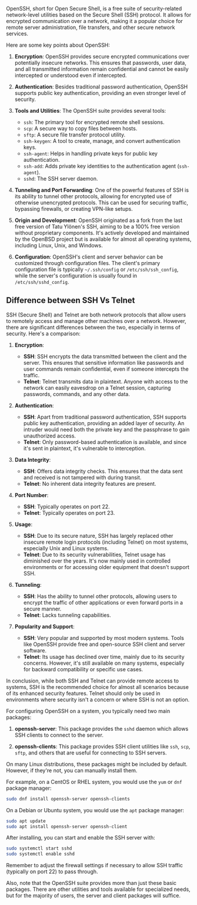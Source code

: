 OpenSSH, short for Open Secure Shell, is a free suite of security-related network-level utilities based on the Secure Shell (SSH) protocol. It allows for encrypted communication over a network, making it a popular choice for remote server administration, file transfers, and other secure network services.

Here are some key points about OpenSSH:

1. **Encryption**: OpenSSH provides secure encrypted communications over potentially insecure networks. This ensures that passwords, user data, and all transmitted information remain confidential and cannot be easily intercepted or understood even if intercepted.

2. **Authentication**: Besides traditional password authentication, OpenSSH supports public key authentication, providing an even stronger level of security.

3. **Tools and Utilities**: The OpenSSH suite provides several tools:
   - `ssh`: The primary tool for encrypted remote shell sessions.
   - `scp`: A secure way to copy files between hosts.
   - `sftp`: A secure file transfer protocol utility.
   - `ssh-keygen`: A tool to create, manage, and convert authentication keys.
   - `ssh-agent`: Helps in handling private keys for public key authentication.
   - `ssh-add`: Adds private key identities to the authentication agent (`ssh-agent`).
   - `sshd`: The SSH server daemon.

4. **Tunneling and Port Forwarding**: One of the powerful features of SSH is its ability to tunnel other protocols, allowing for encrypted use of otherwise unencrypted protocols. This can be used for securing traffic, bypassing firewalls, or creating VPN-like setups.

5. **Origin and Development**: OpenSSH originated as a fork from the last free version of Tatu Ylönen's SSH, aiming to be a 100% free version without proprietary components. It's actively developed and maintained by the OpenBSD project but is available for almost all operating systems, including Linux, Unix, and Windows.

6. **Configuration**: OpenSSH's client and server behavior can be customized through configuration files. The client's primary configuration file is typically `~/.ssh/config` or `/etc/ssh/ssh_config`, while the server's configuration is usually found in `/etc/ssh/sshd_config`.


Difference between SSH Vs Telnet
---

SSH (Secure Shell) and Telnet are both network protocols that allow users to remotely access and manage other machines over a network. However, there are significant differences between the two, especially in terms of security. Here's a comparison:

1. **Encryption**:
   - **SSH**: SSH encrypts the data transmitted between the client and the server. This ensures that sensitive information like passwords and user commands remain confidential, even if someone intercepts the traffic.
   - **Telnet**: Telnet transmits data in plaintext. Anyone with access to the network can easily eavesdrop on a Telnet session, capturing passwords, commands, and any other data.

2. **Authentication**:
   - **SSH**: Apart from traditional password authentication, SSH supports public key authentication, providing an added layer of security. An intruder would need both the private key and the passphrase to gain unauthorized access.
   - **Telnet**: Only password-based authentication is available, and since it's sent in plaintext, it's vulnerable to interception.

3. **Data Integrity**:
   - **SSH**: Offers data integrity checks. This ensures that the data sent and received is not tampered with during transit.
   - **Telnet**: No inherent data integrity features are present.

4. **Port Number**:
   - **SSH**: Typically operates on port 22.
   - **Telnet**: Typically operates on port 23.

5. **Usage**:
   - **SSH**: Due to its secure nature, SSH has largely replaced other insecure remote login protocols (including Telnet) on most systems, especially Unix and Linux systems.
   - **Telnet**: Due to its security vulnerabilities, Telnet usage has diminished over the years. It's now mainly used in controlled environments or for accessing older equipment that doesn't support SSH.

6. **Tunneling**:
   - **SSH**: Has the ability to tunnel other protocols, allowing users to encrypt the traffic of other applications or even forward ports in a secure manner.
   - **Telnet**: Lacks tunneling capabilities.

7. **Popularity and Support**:
   - **SSH**: Very popular and supported by most modern systems. Tools like OpenSSH provide free and open-source SSH client and server software.
   - **Telnet**: Its usage has declined over time, mainly due to its security concerns. However, it's still available on many systems, especially for backward compatibility or specific use cases.

In conclusion, while both SSH and Telnet can provide remote access to systems, SSH is the recommended choice for almost all scenarios because of its enhanced security features. Telnet should only be used in environments where security isn't a concern or where SSH is not an option.

For configuring OpenSSH on a system, you typically need two main packages:

1. **openssh-server**: This package provides the `sshd` daemon which allows SSH clients to connect to the server. 

2. **openssh-clients**: This package provides SSH client utilities like `ssh`, `scp`, `sftp`, and others that are useful for connecting to SSH servers.

On many Linux distributions, these packages might be included by default. However, if they're not, you can manually install them.

For example, on a CentOS or RHEL system, you would use the `yum` or `dnf` package manager:

```bash
sudo dnf install openssh-server openssh-clients
```

On a Debian or Ubuntu system, you would use the `apt` package manager:

```bash
sudo apt update
sudo apt install openssh-server openssh-client
```

After installing, you can start and enable the SSH server with:

```bash
sudo systemctl start sshd
sudo systemctl enable sshd
```

Remember to adjust the firewall settings if necessary to allow SSH traffic (typically on port 22) to pass through.

Also, note that the OpenSSH suite provides more than just these basic packages. There are other utilities and tools available for specialized needs, but for the majority of users, the server and client packages will suffice.


